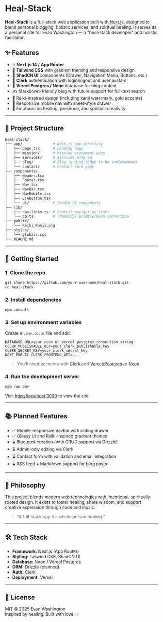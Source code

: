 # Heal-Stack

**Heal-Stack** is a full-stack web application built with [Next.js](https://nextjs.org/), designed to blend personal blogging, holistic services, and spiritual healing. It serves as a personal site for Evan Washington — a "heal-stack developer" and holistic facilitator.

## ✨ Features

- 🔥 **Next.js 14 / App Router**
- 🎨 **Tailwind CSS** with gradient theming and responsive design
- 🧩 **ShadCN UI** components (Drawer, Navigation Menu, Buttons, etc.)
- 🔐 **Clerk** authentication with login/logout and user avatars
- 💽 **Vercel Postgres / Neon** database for blog content
- ✍️ Markdown-friendly blog with future support for full-text search
- 🌙 Reiki-inspired design (including kanji watermark, gold accents)
- 📱 Responsive mobile nav with sheet-style drawer
- 🧠 Emphasis on healing, presence, and spiritual creativity

---

## 📁 Project Structure

```bash
heal-stack/
├── app/              # Next.js app directory
│   ├── page.tsx      # Landing page
│   ├── mission/      # Mission statement page
│   ├── services/     # Services offered
│   ├── blog/         # Blog landing (CRUD to be implemented)
│   └── contact/      # Contact form page
├── components/
│   ├── Header.tsx
│   ├── Footer.tsx
│   ├── Nav.tsx
│   ├── NavBar.tsx
│   ├── NavMobile.tsx
│   ├── CTAButton.tsx
│   └── ui/           # ShadCN UI components
├── lib/
│   ├── nav-links.ts  # Central navigation links
│   └── db.ts         # (Pending) Drizzle/Neon connection
├── public/
│   └── Reiki_Kanji.png
├── styles/
│   └── globals.css
└── README.md
```

---

## 🚀 Getting Started

### 1. Clone the repo

```bash
git clone https://github.com/your-username/heal-stack.git
cd heal-stack
```

### 2. Install dependencies

```bash
npm install
```

### 3. Set up environment variables

Create a `.env.local` file and add:

```env
DATABASE_URL=your_neon_or_vercel_postgres_connection_string
CLERK_PUBLISHABLE_KEY=your_clerk_publishable_key
CLERK_SECRET_KEY=your_clerk_secret_key
NEXT_PUBLIC_CLERK_FRONTEND_API=...
```

> You'll need accounts with [Clerk](https://clerk.dev/) and [Vercel/Postgres](https://vercel.com/postgres) or [Neon](https://neon.tech/).

### 4. Run the development server

```bash
npm run dev
```

Visit [http://localhost:3000](http://localhost:3000) to view the site.

---

## 📚 Planned Features

- ✅ Mobile-responsive navbar with sliding drawer
- ✅ Glassy UI and Reiki-inspired gradient themes
- ⌛ Blog post creation (with CRUD support via Drizzle)
- ⌛ Admin-only editing via Clerk
- ⌛ Contact form with validation and email integration
- ⌛ RSS feed + Markdown support for blog posts

---

## 🧘 Philosophy

This project blends modern web technologies with intentional, spiritually-rooted design. It exists to foster healing, share wisdom, and support creative expression through code and music.

> “A full-stack app for whole-person healing.”

---

## 🛠 Tech Stack

- **Framework:** Next.js (App Router)
- **Styling:** Tailwind CSS, ShadCN UI
- **Database:** Neon / Vercel Postgres
- **ORM:** Drizzle (planned)
- **Auth:** Clerk
- **Deployment:** Vercel

---

## 📄 License

MIT © 2025 Evan Washington  
Inspired by healing. Built with love. ✨
